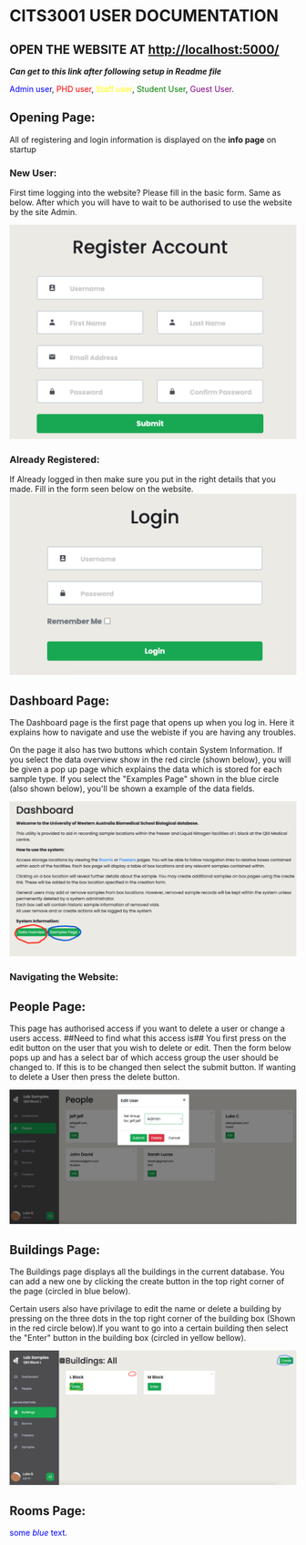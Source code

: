 # CITS3001 USER DOCUMENTATION

## OPEN THE WEBSITE AT [http://localhost:5000/](http://localhost:5000/)
***Can get to this link after following setup in Readme file***

<span style="color:blue">Admin user</span>, 
<span style="color:red">PHD user</span>,
<span style="color:yellow">Staff user</span>,
<span style="color:green">Student User</span>,
<span style="color:purple">Guest User</span>.

## Opening Page:
All of registering and login information is displayed on the **info page** on startup

### New User: 
First time logging into the website? Please fill in the basic form. Same as below. 
After which you will have to wait to be authorised to use the website by the site Admin.

![Image info](register_page.png)

### Already Registered: 
If Already logged in then make sure you put in the right details that you made. Fill in the form seen below on the website.
![Image info](login.png)

## Dashboard Page:
The Dashboard page is the first page that opens up when you log in. Here it explains how to navigate and use the webiste if you are having any troubles.

On the page it also has two buttons which contain System Information. If you select the data overview show in the red circle (shown below), you will be given a pop up page which explains the data which is stored for each sample type. If you select the "Examples Page" shown in the blue circle (also shown below), you'll be shown a example of the data fields. 

![Image info](DashBoard.png)

### Navigating the Website: 



## People Page:
This page has authorised access if you want to delete a user or change a users access. ##Need to find what this access is## You first press on the edit button on the user that you wish to delete or edit. Then the form below pops up and has a select bar of which access group the user should be changed to. If this is to be changed then select the submit button. If wanting to delete a User then press the delete button. 

![Image info](People.png)


## Buildings Page:
The Buildings page displays all the buildings in the current database. You can add a new one by clicking the create button in the top right corner of the page (circled in blue below). 

Certain users also have privilage to edit the name or delete a building by pressing on the three dots in the top right corner of the building box (Shown in the red circle below).If you want to go into a certain building then select the "Enter" button in the building box (circled in yellow bellow).

![Image info](Building.png)


## Rooms Page:

<span style="color:blue">some *blue* text</span>.

